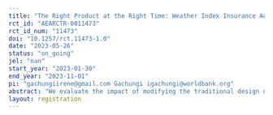 ```yaml
---
title: "The Right Product at the Right Time: Weather Index Insurance Adoption in Kenya"
rct_id: "AEARCTR-0011473"
rct_id_num: "11473"
doi: "10.1257/rct.11473-1.0"
date: "2023-05-26"
status: "on_going"
jel: "nan"
start_year: "2023-01-30"
end_year: "2023-11-01"
pi: "gachungiirene@gmail.com Gachungi igachungi@worldbank.org"
abstract: "We evaluate the impact of modifying the traditional design of crop insurance contracts on smallholder farmers' preference for crop insurance and uptake rates. The study addresses the low take-up of crop insurance among smallholders in developing countries. It aims to assess the effects of two modifications: (i) offering insurance after the harvest of the preceding season instead of the beginning of the insured season, and (ii) allowing farmers to make premium payments flexibly  in multiple transactions over an extended period. The RCT involves a sample of 1,740 farmers from four counties in Kenya, who are part of the Kenya Climate Smart Agricultural Program (KCSAP). Farmers' preferences and willingness to pay for insurance are measured using the Becker-DeGroot-Marschak (BDM) mechanism, in addition with data on time preferences, risk preferences, liquidity access, and socio-economic factors. The analysis will compare the willingness to pay for insurance, uptake rates, and preferred  insured amounts between the treatment groups. The findings will contribute to understanding the impact of  contract modifications on crop insurance uptake , shedding light on strategies to improve the resilience of smallholder farmers to income shocks as well as ex-ante effects on adverse selection. "
layout: registration
---
```


